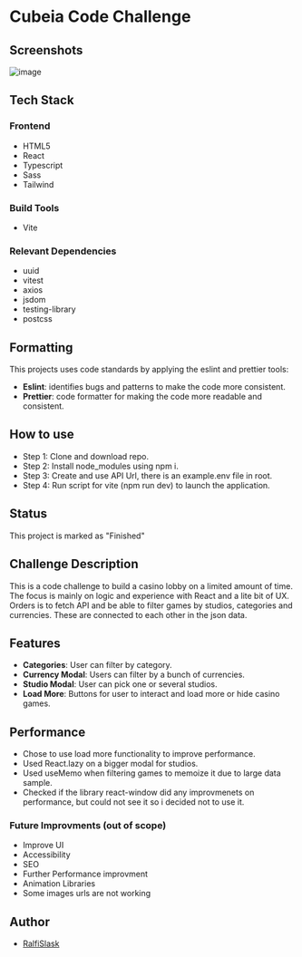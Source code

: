 # Cubeia Code Challenge

## Screenshots

![image](https://github.com/RalfiSlask/Cubeia-Code-Challenge/assets/112242026/e026646b-ea0b-40e5-9401-ad9de74421ba)


## Tech Stack

### Frontend

- HTML5
- React
- Typescript
- Sass
- Tailwind

### Build Tools

- Vite

### Relevant Dependencies

- uuid
- vitest
- axios
- jsdom
- testing-library
- postcss

## Formatting

This projects uses code standards by applying the eslint and prettier tools:

- **Eslint**: identifies bugs and patterns to make the code more consistent.
- **Prettier**: code formatter for making the code more readable and consistent.

## How to use

- Step 1: Clone and download repo.
- Step 2: Install node_modules using npm i.
- Step 3: Create and use API Url, there is an example.env file in root.
- Step 4: Run script for vite (npm run dev) to launch the application.

## Status

This project is marked as "Finished"

## Challenge Description

This is a code challenge to build a casino lobby on a limited amount of time. The focus is mainly on logic and experience with React and a lite bit of UX. Orders is to fetch API and be able to filter games by studios, categories and currencies. These are connected to each other in the json data. 

## Features

- **Categories**: User can filter by category. 
- **Currency Modal**: Users can filter by a bunch of currencies. 
- **Studio Modal**: User can pick one or several studios. 
- **Load More**: Buttons for user to interact and load more or hide casino games. 

## Performance

- Chose to use load more functionality to improve performance.
- Used React.lazy on a bigger modal for studios.
- Used useMemo when filtering games to memoize it due to large data sample.
- Checked if the library react-window did any improvmenets on performance, but could not see it so i decided not to use it.

### Future Improvments (out of scope)

- Improve UI
- Accessibility
- SEO
- Further Performance improvment
- Animation Libraries
- Some images urls are not working

## Author

- [RalfiSlask](https://github.com/RalfiSlask)
